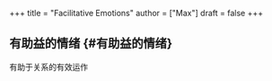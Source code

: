 +++
title = "Facilitative Emotions"
author = ["Max"]
draft = false
+++

## 有助益的情绪 {#有助益的情绪}

有助于关系的有效运作
